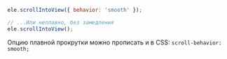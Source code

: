```javascript
ele.scrollIntoView({ behavior: 'smooth' });

// ...Или неплавно, без замедления
ele.scrollIntoView();
```

Опцию плавной прокрутки можно прописать и в CSS: `scroll-behavior: smooth;`
